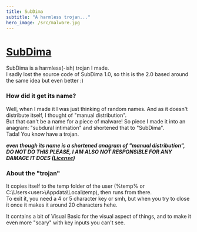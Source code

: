 ```yaml
---
title: SubDima
subtitle: "A harmless trojan..."
hero_image: /src/malware.jpg
---
```


<!-- THIS SITE IS LICENSED UNDER THE CIR-LICENSE. FOR MORE INFO VISIT https://github.com/Yuri010/CIR-License/
ORIGINAL CAN BE FOUND AT https://github.com/Yuri010/CIR-License/blob/main/License.md -->

# [SubDima](https://github.com/Yuri010/SubDima)
SubDima is a harmless(-ish) trojan I made.\
I sadly lost the source code of SubDima 1.0, so this is the 2.0 based around the same idea but even better :)

### How did it get its name?
Well, when I made it I was just thinking of random names. And as it doesn't distribute itself, I thought of "manual distribution".\
But that can't be a name for a piece of malware! So piece I made it into an anagram: "subdural intimation" and shortened that to "SubDima".\
Tada! You know have a trojan.

***even though its name is a shortened anagram of "manual distribution", DO NOT DO THIS PLEASE, I AM ALSO NOT RESPONSIBLE FOR ANY DAMAGE IT DOES ([License](https://github.com/Yuri010/CIR-License/blob/main/License.md))***

### About the "trojan"
It copies itself to the temp folder of the user (%temp% or C:\Users\<user>\Appdata\Local\temp), then runs from there.\
To exit it, you need a 4 or 5 character key or smh, but when you try to close it once it makes it around 20 characters hehe.

It contains a bit of Visual Basic for the visual aspect of things, and to make it even more "scary" with key inputs you can't see.
